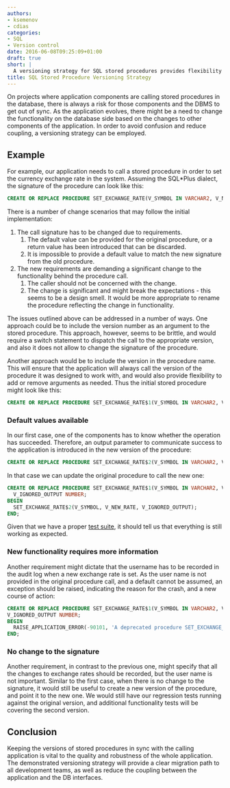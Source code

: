 ```yaml
---
authors:
- ksemenov
- cdias
categories:
- SQL
- Version control
date: 2016-06-08T09:25:09+01:00
draft: true
short: |
  A versioning strategy for SQL stored procedures provides flexibility for developers both on the DB and the application side.
title: SQL Stored Procedure Versioning Strategy
---
```


On projects where application components are calling stored procedures in the database, there is always a risk for those components and the DBMS to get out of sync. As the application evolves, there might be a need to change the functionality on the database side based on the changes to other components of the application. In order to avoid confusion and reduce coupling, a versioning strategy can be employed.

## Example
For example, our application needs to call a stored procedure in order to set the currency exchange rate in the system. Assuming the SQL*Plus dialect, the signature of the procedure can look like this:

~~~sql
CREATE OR REPLACE PROCEDURE SET_EXCHANGE_RATE(V_SYMBOL IN VARCHAR2, V_NEW_RATE IN NUMBER)...
~~~

There is a number of change scenarios that may follow the initial implementation:

1. The call signature has to be changed due to requirements.
    1. The default value can be provided for the original procedure, or a return value has been introduced that can be discarded.    
    1. It is impossible to provide a default value to match the new signature from the old procedure.
1. The new requirements are demanding a significant change to the functionality behind the procedure call.
    1. The caller should not be concerned with the change.
    1. The change is significant and might break the expectations - this seems to be a design smell. It would be more appropriate to rename the procedure reflecting the change in functionality.
    
The issues outlined above can be addressed in a number of ways. One approach could be to include the version number as an argument to the stored procedure. This approach, however, seems to be brittle, and would require a switch statement to dispatch the call to the appropriate version, and also it does not allow to change the signature of the procedure.
 
Another approach would be to include the version in the procedure name. This will ensure that the application will always call the version of the procedure it was designed to work with, and would also provide flexibility to add or remove arguments as needed. Thus the initial stored procedure might look like this:

~~~sql
CREATE OR REPLACE PROCEDURE SET_EXCHANGE_RATE$1(V_SYMBOL IN VARCHAR2, V_NEW_RATE IN NUMBER)...
~~~

### Default values available

In our first case, one of the components has to know whether the operation has succeeded. Therefore, an output parameter to communicate success to the application is introduced in the new version of the procedure:
~~~sql
CREATE OR REPLACE PROCEDURE SET_EXCHANGE_RATE$2(V_SYMBOL IN VARCHAR2, V_NEW_RATE IN NUMBER, V_SUCCESS OUT NUMBER)...
~~~

In that case we can update the original procedure to call the new one:
~~~sql
CREATE OR REPLACE PROCEDURE SET_EXCHANGE_RATE$1(V_SYMBOL IN VARCHAR2, V_NEW_RATE IN NUMBER) AS
  V_IGNORED_OUTPUT NUMBER;
BEGIN
  SET_EXCHANGE_RATE$2(V_SYMBOL, V_NEW_RATE, V_IGNORED_OUTPUT);
END;
~~~

Given that we have a proper [test suite](/post/oracle-sql-tdd/), it should tell us that everything is still working as expected.

### New functionality requires more information

Another requirement might dictate that the username has to be recorded in the audit log when a new exchange rate is set. As the user name is not provided in the original procedure call, and a default cannot be assumed, an exception should be raised, indicating the reason for the crash, and a new course of action:
~~~sql
CREATE OR REPLACE PROCEDURE SET_EXCHANGE_RATE$1(V_SYMBOL IN VARCHAR2, V_NEW_RATE IN NUMBER) AS
V_IGNORED_OUTPUT NUMBER;
BEGIN
  RAISE_APPLICATION_ERROR(-90101, 'A deprecated procedure SET_EXCHANGE_RATE$1 called. Please update the application to use SET_EXCHANGE_RATE$2(V_SYMBOL IN VARCHAR2, V_NEW_RATE IN NUMBER, V_USERNAME VARCHAR2) instead.'); 
END;
~~~

### No change to the signature

Another requirement, in contrast to the previous one, might specify that all the changes to exchange rates should be recorded, but the user name is not important. Similar to the first case, when there is no change to the signature, it would still be useful to create a new version of the procedure, and point it to the new one. We would still have our regression tests running against the original version, and additional functionality tests will be covering the second version.

## Conclusion

Keeping the versions of stored procedures in sync with the calling application is vital to the quality and robustness of the whole application. The demonstrated versioning strategy will provide a clear migration path to all development teams, as well as reduce the coupling between the application and the DB interfaces.